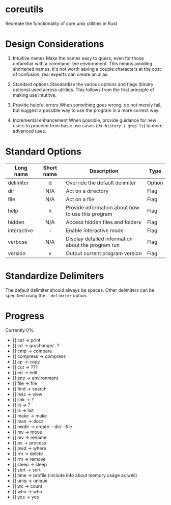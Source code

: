 # coreutils
Recreate the functionality of core unix utilities in Rust

# Design Considerations
1. Intuitive names
Make the names easy to guess, even for those unfamiliar with a command-line environment. This means avoiding shortened names, it's not worth saving a couple characters at the cost of confusion, real experts can create an alias.

2. Standard options
Standardize the various options and flags (binary options) used across utilities. This follows from the first principle of making use intutitve.

3. Provide helpful errors
When something goes wrong, do not merely fail, but suggest a possible way to use the program in a more correct way.

4. Incremental enhancement
When possible, provide guidance for new users to proceed from basic use cases (ex: `history | grep ls`) to more advanced uses.

# Standard Options

| Long name | Short name | Description | Type |
| --- | :---: | --- | --- |
| delimiter | d | Override the default delimiter | Option |
| dir | N/A | Act on a directory | Flag |
| file | N/A | Act on a file | Flag |
| help | h | Provide information about how to use this program | Flag |
| hidden | N/A | Access hidden files and folders | Flag |
| interactive | i | Enable interactive mode | Flag |
| verbose | N/A | Display detailed information about the program run | Flag |
| version | v | Output current program version | Flag |

# Standardize Delimiters
The default delimiter should always be spaces. Other delimiters can be specified using the `--delimiter` option.

# Progress
Currently 0%.

* [] cat -> print
* [] cd -> go/change/...?
* [] cmp -> compare
* [] compress -> compress
* [] cp -> copy
* [] cut -> ???
* [] ed -> edit
* [] env -> environment
* [] file -> file
* [] find -> search
* [] less -> view
* [] link -> ?
* [] ln -> ?
* [] ls -> list
* [] make -> make
* [] man -> docs
* [] mkdir -> create --dir/--file
* [] mv -> move
* [] mv -> rename
* [] ps -> process
* [] pwd -> where
* [] rm -> delete
* [] rm -> remove
* [] sleep -> sleep
* [] sort -> sort
* [] time -> profile (include info about memory usage as well)
* [] uniq -> unique
* [] wc -> count
* [] who -> who
* [] yes -> yes
